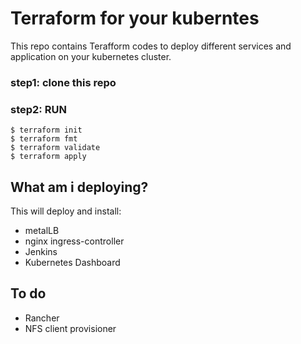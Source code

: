 # Terraform for your kuberntes
This repo contains Terafform codes to deploy different services and application on your kubernetes cluster.

### step1: clone this repo

### step2: RUN
```
$ terraform init
$ terraform fmt
$ terraform validate
$ terraform apply
```
## What am i deploying?
This will deploy and install: 
- metalLB 
- nginx ingress-controller
- Jenkins
- Kubernetes Dashboard

## To do
- Rancher
- NFS client provisioner
